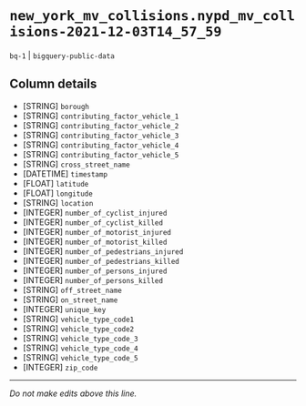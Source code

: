 # `new_york_mv_collisions.nypd_mv_collisions-2021-12-03T14_57_59`
`bq-1` | `bigquery-public-data`

## Column details
* [STRING]    `borough`
* [STRING]    `contributing_factor_vehicle_1`
* [STRING]    `contributing_factor_vehicle_2`
* [STRING]    `contributing_factor_vehicle_3`
* [STRING]    `contributing_factor_vehicle_4`
* [STRING]    `contributing_factor_vehicle_5`
* [STRING]    `cross_street_name`
* [DATETIME]  `timestamp`
* [FLOAT]     `latitude`
* [FLOAT]     `longitude`
* [STRING]    `location`
* [INTEGER]   `number_of_cyclist_injured`
* [INTEGER]   `number_of_cyclist_killed`
* [INTEGER]   `number_of_motorist_injured`
* [INTEGER]   `number_of_motorist_killed`
* [INTEGER]   `number_of_pedestrians_injured`
* [INTEGER]   `number_of_pedestrians_killed`
* [INTEGER]   `number_of_persons_injured`
* [INTEGER]   `number_of_persons_killed`
* [STRING]    `off_street_name`
* [STRING]    `on_street_name`
* [INTEGER]   `unique_key`
* [STRING]    `vehicle_type_code1`
* [STRING]    `vehicle_type_code2`
* [STRING]    `vehicle_type_code_3`
* [STRING]    `vehicle_type_code_4`
* [STRING]    `vehicle_type_code_5`
* [INTEGER]   `zip_code`

-------------------------------------------------------------------------------
*Do not make edits above this line.*
